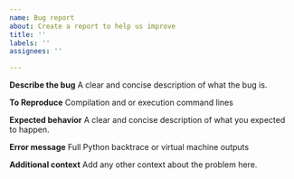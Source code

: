 ```yaml
---
name: Bug report
about: Create a report to help us improve
title: ''
labels: ''
assignees: ''

---
```


**Describe the bug**
A clear and concise description of what the bug is.

**To Reproduce**
Compilation and or execution command lines

**Expected behavior**
A clear and concise description of what you expected to happen.

**Error message**
Full Python backtrace or virtual machine outputs

**Additional context**
Add any other context about the problem here.
